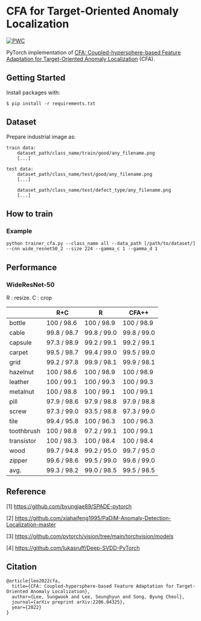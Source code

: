 # CFA for Target-Oriented Anomaly Localization

[![PWC](https://img.shields.io/endpoint.svg?url=https://paperswithcode.com/badge/cfa-coupled-hypersphere-based-feature/anomaly-detection-on-mvtec-ad)](https://paperswithcode.com/sota/anomaly-detection-on-mvtec-ad?p=cfa-coupled-hypersphere-based-feature)

PyTorch implementation of [CFA: Coupled-hypersphere-based Feature Adaptation for Target-Oriented Anomaly Localization](https://arxiv.org/abs/2206.04325) (CFA).

## Getting Started

Install packages with:

```
$ pip install -r requirements.txt
```

## Dataset

Prepare industrial image as:

```
train data:
    dataset_path/class_name/train/good/any_filename.png
    [...]

test data:
    dataset_path/class_name/test/good/any_filename.png
    [...]

    dataset_path/class_name/test/defect_type/any_filename.png
    [...]
```

## How to train

### Example
```
python trainer_cfa.py --class_name all --data_path [/path/to/dataset/] --cnn wide_resnet50_2 --size 224 --gamma_c 1 --gamma_d 1
```

## Performance
### WideResNet-50
R : resize.
C : crop

|            |     R+C     |      R      |     CFA++
|------------|-------------|-------------|------------
| bottle     | 100  / 98.6 | 100  / 98.9 | 100  / 98.9
| cable      | 99.8 / 98.7 | 99.8 / 99.0 | 99.8 / 99.0
| capsule    | 97.3 / 98.9 | 99.2 / 99.1 | 99.2 / 99.1
| carpet     | 99.5 / 98.7 | 99.4 / 99.0 | 99.5 / 99.0
| grid       | 99.2 / 97.8 | 99.9 / 98.1 | 99.9 / 98.1
| hazelnut   | 100  / 98.6 | 100  / 98.9 | 100  / 98.9
| leather    | 100  / 99.1 | 100  / 99.3 | 100  / 99.3
| metalnut   | 100  / 98.8 | 100  / 99.1 | 100  / 99.1
| pill       | 97.9 / 98.6 | 97.9 / 98.8 | 97.9 / 98.8
| screw      | 97.3 / 99.0 | 93.5 / 98.8 | 97.3 / 99.0
| tile       | 99.4 / 95.8 | 100  / 96.3 | 100  / 96.3
| toothbrush | 100  / 98.8 | 97.2 / 99.1 | 100  / 99.1
| transistor | 100  / 98.3 | 100  / 98.4 | 100  / 98.4
| wood       | 99.7 / 94.8 | 99.2 / 95.0 | 99.7 / 95.0
| zipper     | 99.6 / 98.6 | 99.5 / 99.0 | 99.6 / 99.0
| avg.       | 99.3 / 98.2 | 99.0 / 98.5 | 99.5 / 98.5


## Reference
[1] https://github.com/byungjae89/SPADE-pytorch

[2] https://github.com/xiahaifeng1995/PaDiM-Anomaly-Detection-Localization-master

[3] https://github.com/pytorch/vision/tree/main/torchvision/models

[4] https://github.com/lukasruff/Deep-SVDD-PyTorch


## Citation

```
@article{lee2022cfa,
  title={CFA: Coupled-hypersphere-based Feature Adaptation for Target-Oriented Anomaly Localization},
  author={Lee, Sungwook and Lee, Seunghyun and Song, Byung Cheol},
  journal={arXiv preprint arXiv:2206.04325},
  year={2022}
}
```
